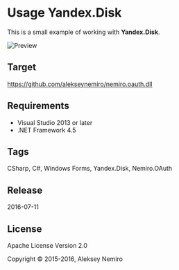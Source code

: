 ﻿# Usage Yandex.Disk

This is a small example of working with **Yandex.Disk**.

![Preview](preview.jpg)

## Target

https://github.com/alekseynemiro/nemiro.oauth.dll

## Requirements

* Visual Studio 2013 or later
* .NET Framework 4.5

## Tags 

CSharp, C#, Windows Forms, Yandex.Disk, Nemiro.OAuth

## Release

2016-07-11

## License

Apache License Version 2.0

Copyright © 2015-2016, Aleksey Nemiro